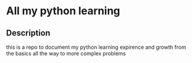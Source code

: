 <h1>All my python learning</h1>


<h2>Description</h2>
this is a repo to document my python learning expirence and growth from the basics all the way to more complex problems
<br />

